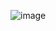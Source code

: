 ![image](https://user-images.githubusercontent.com/70142962/145406490-b726670d-c9d6-4d4e-b1b0-4af8fa028701.png)
